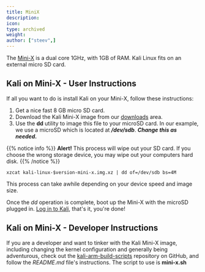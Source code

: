 ```yaml
---
title: MiniX
description:
icon:
type: archived
weight:
author: ["steev",]
---
```


The [Mini-X](http://www.minix.us/) is a dual core 1GHz, with 1GB of RAM. Kali Linux fits on an external micro SD card.

## Kali on Mini-X - User Instructions

If all you want to do is install Kali on your Mini-X, follow these instructions:

1. Get a nice fast 8 GB micro SD card.
2. Download the Kali Mini-X image from our [downloads](https://www.offensive-security.com/kali-linux-arm-images/) area.
3. Use the **dd** utility to image this file to your microSD card. In our example, we use a microSD which is located at **_/dev/sdb_**. **_Change this as needed._**

{{% notice info %}}
**Alert!** This process will wipe out your SD card. If you choose the wrong storage device, you may wipe out your computers hard disk.
{{% /notice %}}

```
xzcat kali-linux-$version-mini-x.img.xz | dd of=/dev/sdb bs=4M
```

This process can take awhile depending on your device speed and image size.

Once the _dd_ operation is complete, boot up the Mini-X with the microSD plugged in. [Log in to Kali](/docs/introduction/default-credentials/), that's it, you're done!

## Kali on Mini-X - Developer Instructions

If you are a developer and want to tinker with the Kali Mini-X image, including changing the kernel configuration and generally being adventurous, check out the [kali-arm-build-scripts](https://gitlab.com/kalilinux/build-scripts/kali-arm) repository on GitHub, and follow the _README.md_ file's instructions. The script to use is **mini-x.sh**
